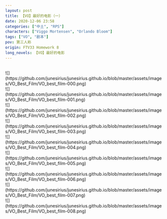 ```yaml
---
layout: post
title: 【VO】最好的电影（一）
date: 2020-12-06 23:58
categories: ["中土", "RPS"]
characters: ["Viggo Mortensen", "Orlando Bloom"]
tags: ["VO", "剧本"]
pov: 第三人称
origin: FTV33 Homework 8
long_novels: 【VO】最好的电影
---
```


<br>
![](https://github.com/junesirius/junesirius.github.io/blob/master/assets/images/VO_Best_Film/VO_best_film-000.png)
<br>
![](https://github.com/junesirius/junesirius.github.io/blob/master/assets/images/VO_Best_Film/VO_best_film-001.png)
<br>
![](https://github.com/junesirius/junesirius.github.io/blob/master/assets/images/VO_Best_Film/VO_best_film-002.png)
<br>
![](https://github.com/junesirius/junesirius.github.io/blob/master/assets/images/VO_Best_Film/VO_best_film-003.png)
<br>
![](https://github.com/junesirius/junesirius.github.io/blob/master/assets/images/VO_Best_Film/VO_best_film-004.png)
<br>
![](https://github.com/junesirius/junesirius.github.io/blob/master/assets/images/VO_Best_Film/VO_best_film-005.png)
<br>
![](https://github.com/junesirius/junesirius.github.io/blob/master/assets/images/VO_Best_Film/VO_best_film-006.png)
<br>
![](https://github.com/junesirius/junesirius.github.io/blob/master/assets/images/VO_Best_Film/VO_best_film-007.png)
<br>
![](https://github.com/junesirius/junesirius.github.io/blob/master/assets/images/VO_Best_Film/VO_best_film-008.png)
